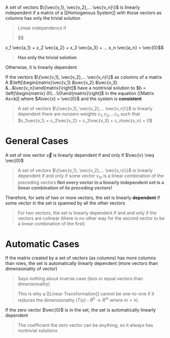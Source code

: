 A set of vectors $\{\vec{v_1}, \vec{v_2},... \vec{v_n}\}$ is linearly independent if a matrix of a [[Homogenous System]] with those vectors as columns has only the trivial solution

> Linear independence if 
> 
> $$

x_1 \vec{a_1} + 
x_2 \vec{a_2} + 
x_3 \vec{a_3} + ...
x_n \vec{a_n} = \vec{0}$$
> **Has only the trivial solution**


Otherwise, it is linearly dependent




If the vectors  $\{\vec{v_1}, \vec{v_2},... \vec{v_n}\}$ as columns of a matrix A $\left[\begin{matrix}\vec{v_1} &\vec{v_2} &\vec{v_3} &...&\vec{v_n}\end{matrix}\right]$ have a nontrivial solution to $b = \left[\begin{matrix} 0\\...\\0\end{matrix}\right]$ in the equation [[Matrix Ax=b]] where $A\vec{x} = \vec{0}$ and the system is **consistent**

>  A set of vectors $\{\vec{v_1}, \vec{v_2},... \vec{v_n}\}$ is linearly dependent there are nonzero weights $c_1, c_2, ... c_n$ such that $c_1\vec{v_1} + c_2\vec{v_2} + c_3\vec{v_3} + c_n\vec{v_n} = 0$

# General Cases

A set of one vector $\vec{v}$ is linearly dependent if and only if $\vec{v} \neq \vec{0}$

> A set of vectors $\{\vec{v_1}, \vec{v_2},... \vec{v_n}\}$ is linearly dependent if and only if some vector $v_m$ is a linear combination of the preceding vectors
> **Not every vector in a linearly independent set is a linear combination of its preceding vectors!**

Therefore, for sets of two or more vectors, the set is linearly **dependent** if some vector in the set is spanned by all the other vectors

> For two vectors, the set is linearly dependent if and and only if the vectors are colinear (there is no other way for the second vector to be a linear combination of the first)

# Automatic Cases

If the matrix created by a set of vectors (as columns) has more columns than rows, the set is automatically linearly dependent (more vectors than dimensionality of vector)

> Says nothing about inverse case (less or equal vectors than dimensionality)

> This is why a [[Linear Transformation]] cannot be one-to-one if it reduces the dimensionality ($T(x): R^n \rightarrow R^m$ where $m<n$)

If the zero vector $\vec{0}$ is in the set, the set is automatically linearly dependent

> The coefficient the zero vector can be anything, so it always has nontrivial solutions


 

